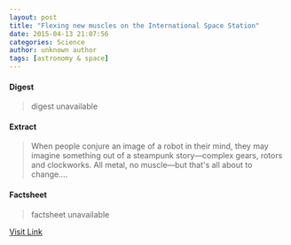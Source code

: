 ```yaml
---
layout: post
title: "Flexing new muscles on the International Space Station"
date: 2015-04-13 21:07:56
categories: Science
author: unknown author
tags: [astronomy & space]
---
```



#### Digest
>digest unavailable

#### Extract
>When people conjure an image of a robot in their mind, they may imagine something out of a steampunk story—complex gears, rotors and clockworks. All metal, no muscle—but that's all about to change....

#### Factsheet
>factsheet unavailable

[Visit Link](http://phys.org/news348163667.html)


